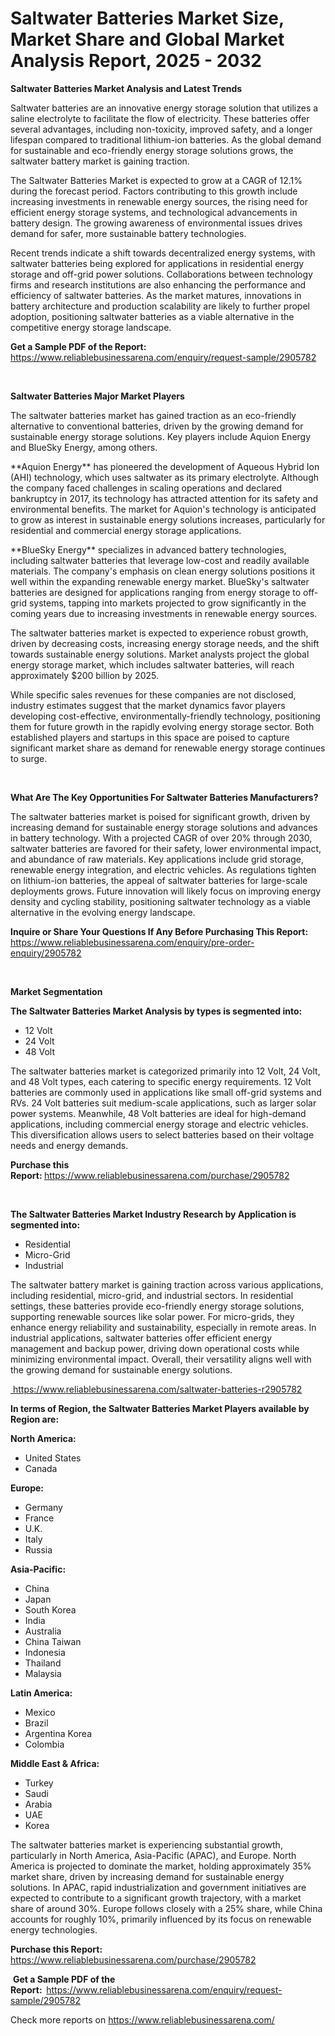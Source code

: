 <p><h1>Saltwater Batteries Market Size, Market Share and Global Market Analysis Report, 2025 - 2032</h1></p><p><strong>Saltwater Batteries Market Analysis and Latest Trends</strong></p>
<p><p>Saltwater batteries are an innovative energy storage solution that utilizes a saline electrolyte to facilitate the flow of electricity. These batteries offer several advantages, including non-toxicity, improved safety, and a longer lifespan compared to traditional lithium-ion batteries. As the global demand for sustainable and eco-friendly energy storage solutions grows, the saltwater battery market is gaining traction.</p><p>The Saltwater Batteries Market is expected to grow at a CAGR of 12.1% during the forecast period. Factors contributing to this growth include increasing investments in renewable energy sources, the rising need for efficient energy storage systems, and technological advancements in battery design. The growing awareness of environmental issues drives demand for safer, more sustainable battery technologies.</p><p>Recent trends indicate a shift towards decentralized energy systems, with saltwater batteries being explored for applications in residential energy storage and off-grid power solutions. Collaborations between technology firms and research institutions are also enhancing the performance and efficiency of saltwater batteries. As the market matures, innovations in battery architecture and production scalability are likely to further propel adoption, positioning saltwater batteries as a viable alternative in the competitive energy storage landscape.</p></p>
<p><strong>Get a Sample PDF of the Report:&nbsp;</strong> <a href="https://www.reliablebusinessarena.com/enquiry/request-sample/2905782?utm_campaign=3200&utm_medium=2&utm_source=Github&utm_content=ia&utm_term=12032025&utm_id=saltwater-batteries">https://www.reliablebusinessarena.com/enquiry/request-sample/2905782</a></p>
<p>&nbsp;</p>
<p><strong>Saltwater Batteries Major Market Players</strong></p>
<p><p>The saltwater batteries market has gained traction as an eco-friendly alternative to conventional batteries, driven by the growing demand for sustainable energy storage solutions. Key players include Aquion Energy and BlueSky Energy, among others.</p><p>**Aquion Energy** has pioneered the development of Aqueous Hybrid Ion (AHI) technology, which uses saltwater as its primary electrolyte. Although the company faced challenges in scaling operations and declared bankruptcy in 2017, its technology has attracted attention for its safety and environmental benefits. The market for Aquion's technology is anticipated to grow as interest in sustainable energy solutions increases, particularly for residential and commercial energy storage applications.</p><p>**BlueSky Energy** specializes in advanced battery technologies, including saltwater batteries that leverage low-cost and readily available materials. The company's emphasis on clean energy solutions positions it well within the expanding renewable energy market. BlueSky's saltwater batteries are designed for applications ranging from energy storage to off-grid systems, tapping into markets projected to grow significantly in the coming years due to increasing investments in renewable energy sources.</p><p>The saltwater batteries market is expected to experience robust growth, driven by decreasing costs, increasing energy storage needs, and the shift towards sustainable energy solutions. Market analysts project the global energy storage market, which includes saltwater batteries, will reach approximately $200 billion by 2025.</p><p>While specific sales revenues for these companies are not disclosed, industry estimates suggest that the market dynamics favor players developing cost-effective, environmentally-friendly technology, positioning them for future growth in the rapidly evolving energy storage sector. Both established players and startups in this space are poised to capture significant market share as demand for renewable energy storage continues to surge.</p></p>
<p>&nbsp;</p>
<p><strong>What Are The Key Opportunities For Saltwater Batteries Manufacturers?</strong></p>
<p><p>The saltwater batteries market is poised for significant growth, driven by increasing demand for sustainable energy storage solutions and advances in battery technology. With a projected CAGR of over 20% through 2030, saltwater batteries are favored for their safety, lower environmental impact, and abundance of raw materials. Key applications include grid storage, renewable energy integration, and electric vehicles. As regulations tighten on lithium-ion batteries, the appeal of saltwater batteries for large-scale deployments grows. Future innovation will likely focus on improving energy density and cycling stability, positioning saltwater technology as a viable alternative in the evolving energy landscape.</p></p>
<p><strong>Inquire or Share Your Questions If Any Before Purchasing This Report:</strong> <a href="https://www.reliablebusinessarena.com/enquiry/pre-order-enquiry/2905782?utm_campaign=3200&utm_medium=2&utm_source=Github&utm_content=ia&utm_term=12032025&utm_id=saltwater-batteries">https://www.reliablebusinessarena.com/enquiry/pre-order-enquiry/2905782</a></p>
<p>&nbsp;</p>
<p><strong>Market Segmentation</strong></p>
<p><strong>The Saltwater Batteries Market Analysis by types is segmented into:</strong></p>
<p><ul><li>12 Volt</li><li>24 Volt</li><li>48 Volt</li></ul></p>
<p><p>The saltwater batteries market is categorized primarily into 12 Volt, 24 Volt, and 48 Volt types, each catering to specific energy requirements. 12 Volt batteries are commonly used in applications like small off-grid systems and RVs. 24 Volt batteries suit medium-scale applications, such as larger solar power systems. Meanwhile, 48 Volt batteries are ideal for high-demand applications, including commercial energy storage and electric vehicles. This diversification allows users to select batteries based on their voltage needs and energy demands.</p></p>
<p><strong>Purchase this Report:&nbsp;</strong><a href="https://www.reliablebusinessarena.com/purchase/2905782?utm_campaign=3200&utm_medium=2&utm_source=Github&utm_content=ia&utm_term=12032025&utm_id=saltwater-batteries">https://www.reliablebusinessarena.com/purchase/2905782</a></p>
<p>&nbsp;</p>
<p><strong>The Saltwater Batteries Market Industry Research by Application is segmented into:</strong></p>
<p><ul><li>Residential</li><li>Micro-Grid</li><li>Industrial</li></ul></p>
<p><p>The saltwater battery market is gaining traction across various applications, including residential, micro-grid, and industrial sectors. In residential settings, these batteries provide eco-friendly energy storage solutions, supporting renewable sources like solar power. For micro-grids, they enhance energy reliability and sustainability, especially in remote areas. In industrial applications, saltwater batteries offer efficient energy management and backup power, driving down operational costs while minimizing environmental impact. Overall, their versatility aligns well with the growing demand for sustainable energy solutions.</p></p>
<p><a href="https://www.reliablebusinessarena.com/saltwater-batteries-r2905782?utm_campaign=3200&utm_medium=2&utm_source=Github&utm_content=ia&utm_term=12032025&utm_id=saltwater-batteries">&nbsp;https://www.reliablebusinessarena.com/saltwater-batteries-r2905782</a></p>
<p><strong>In terms of Region, the Saltwater Batteries Market Players available by Region are:</strong></p>
<p>
    <p> <strong> North America: </strong>
        <ul>
            <li>United States</li>
            <li>Canada</li>
        </ul>
        </p> 
    <p> <strong> Europe: </strong>
        <ul>
            <li>Germany</li>
            <li>France</li>
            <li>U.K.</li>
            <li>Italy</li>
            <li>Russia</li>
        </ul>
        </p> 
    <p> <strong> Asia-Pacific: </strong>
        <ul>
            <li>China</li>
            <li>Japan</li>
            <li>South Korea</li>
            <li>India</li>
            <li>Australia</li>
            <li>China Taiwan</li>
            <li>Indonesia</li>
            <li>Thailand</li>
            <li>Malaysia</li>
        </ul>
        </p> 
    <p> <strong> Latin America: </strong>
        <ul>
            <li>Mexico</li>
            <li>Brazil</li>
            <li>Argentina Korea</li>
            <li>Colombia</li>
        </ul>
        </p> 
    <p> <strong> Middle East & Africa: </strong>
        <ul>
            <li>Turkey</li>
            <li>Saudi</li>
            <li>Arabia</li>
            <li>UAE</li>
            <li>Korea</li>
        </ul>
    </p>
    </p>
<p><p>The saltwater batteries market is experiencing substantial growth, particularly in North America, Asia-Pacific (APAC), and Europe. North America is projected to dominate the market, holding approximately 35% market share, driven by increasing demand for sustainable energy solutions. In APAC, rapid industrialization and government initiatives are expected to contribute to a significant growth trajectory, with a market share of around 30%. Europe follows closely with a 25% share, while China accounts for roughly 10%, primarily influenced by its focus on renewable energy technologies.</p></p>
<p><strong>Purchase this Report: </strong><a href="https://www.reliablebusinessarena.com/purchase/2905782?utm_campaign=3200&utm_medium=2&utm_source=Github&utm_content=ia&utm_term=12032025&utm_id=saltwater-batteries">https://www.reliablebusinessarena.com/purchase/2905782</a></p>
<p>&nbsp;<strong>Get a Sample PDF of the Report:&nbsp;&nbsp;</strong><a href="https://www.reliablebusinessarena.com/enquiry/request-sample/2905782?utm_campaign=3200&utm_medium=2&utm_source=Github&utm_content=ia&utm_term=12032025&utm_id=saltwater-batteries">https://www.reliablebusinessarena.com/enquiry/request-sample/2905782</a></p>
<p><strong></strong></p>
<p>Check more reports on <a href="https://www.reliablebusinessarena.com/?utm_campaign=3200&utm_medium=2&utm_source=Github&utm_content=ia&utm_term=12032025&utm_id=saltwater-batteries">https://www.reliablebusinessarena.com/</a></p>